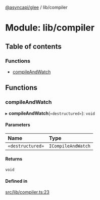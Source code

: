 [@asyncapi/glee](../README.md) / lib/compiler

# Module: lib/compiler

## Table of contents

### Functions

- [compileAndWatch](lib_compiler.md#compileandwatch)

## Functions

### compileAndWatch

▸ **compileAndWatch**(`«destructured»`): `void`

#### Parameters

| Name | Type |
| :------ | :------ |
| `«destructured»` | `ICompileAndWatch` |

#### Returns

`void`

#### Defined in

[src/lib/compiler.ts:23](https://github.com/asyncapi/glee/blob/82e3a8b/src/lib/compiler.ts#L23)
